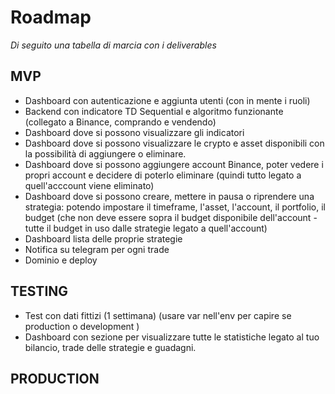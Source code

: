 # Roadmap

*Di seguito una tabella di marcia con i deliverables*

## MVP
- Dashboard con autenticazione e aggiunta utenti (con in mente i ruoli)
- Backend con indicatore TD Sequential e algoritmo funzionante (collegato a Binance, comprando e vendendo)
- Dashboard dove si possono visualizzare gli indicatori
- Dashboard dove si possono visualizzare le crypto e asset disponibili con la possibilità di aggiungere o eliminare.
- Dashboard dove si possono aggiungere account Binance, poter vedere i propri account e decidere di poterlo eliminare (quindi tutto legato a quell'acccount viene eliminato)
- Dashboard dove si possono creare, mettere in pausa o riprendere una strategia: potendo impostare il timeframe, l'asset, l'account, il portfolio, il budget (che non deve essere sopra il budget disponibile dell'account - tutte il budget in uso dalle strategie legato a quell'account)
- Dashboard lista delle proprie strategie
- Notifica su telegram per ogni trade
- Dominio e deploy

## TESTING

- Test con dati fittizi (1 settimana) (usare var nell'env per capire se production o development )
- Dashboard con sezione per visualizzare tutte le statistiche legato al tuo bilancio, trade delle strategie e guadagni.

## PRODUCTION

